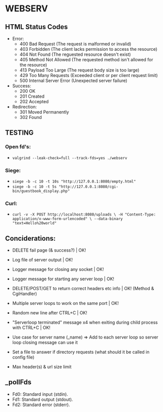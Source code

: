 # WEBSERV

## HTML Status Codes
* Error:
  * 400 Bad Request              (The request is malformed or invalid)
  * 403 Forbidden                (The client lacks permission to access the resource)
  * 404 Not Found                (The reguested resource doesn't exist)
  * 405 Method Not Allowed       (The requested method isn't allowed for the resource)
  * 413 Payload Too Large        (The request body size is too large)
  * 429 Too Many Requests        (Exceeded client or per client request limit)
  * 500 Internal Server Error    (Unexpected server failure)
* Success:
  * 200 OK
  * 201 Created
  * 202 Accepted
* Redirection:
  * 301 Moved Permanently
  * 302 Found

## TESTING

### Open fd's:
* `valgrind --leak-check=full --track-fds=yes ./webserv`

### Siege:
* `siege -b -c 10 -t 10s "http://127.0.0.1:8080/empty.html"`
* `siege -b -c 10 -t 5s "http://127.0.0.1:8080/cgi-bin/guestbook_display.php"`

### Curl:
* `curl -v -X POST http://localhost:8080/uploads \
        -H "Content-Type: application/x-www-form-urlencoded" \
        --data-binary "text=Hello%20world"`

## Conciderations:
* DELETE fail page (& success?) | OK!
* Log file of server output | OK!
* Logger message for closing any socket | OK!
* Logger message for starting any server loop | OK!
* DELETE/POST/GET to return correct headers etc info | OK! (Method & CgiHandler)
* Multiple server loops to work on the same port | OK!
* Random new line after CTRL+C | OK!
* "Serverloop terminated" message x4 when exiting during child process with CTRL+C | OK!

* Use case for server name (_name) => Add to each server loop so server loop closing message can use it
* Set a file to answer if directory requests (what should it be called in config file)
* Max header(s) & url size limit

## _pollFds
* Fd0: Standard input (stdin).
* Fd1: Standard output (stdout).
* Fd2: Standard error (stderr).


